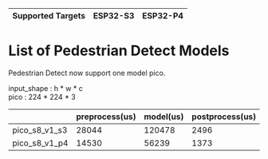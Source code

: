 | Supported Targets | ESP32-S3 | ESP32-P4 |
| ----------------- | -------- | -------- |

# List of Pedestrian Detect Models

Pedestrian Detect now support one model pico.

input_shape : h * w * c  
pico : 224 * 224 * 3  

|                   | preprocess(us) | model(us)  | postprocess(us) |
| ----------------- | -------------- | ---------- | --------------- |
| pico_s8_v1_s3     | 28044          | 120478     | 2496            |
| pico_s8_v1_p4     | 14530          | 56239      | 1373            |

